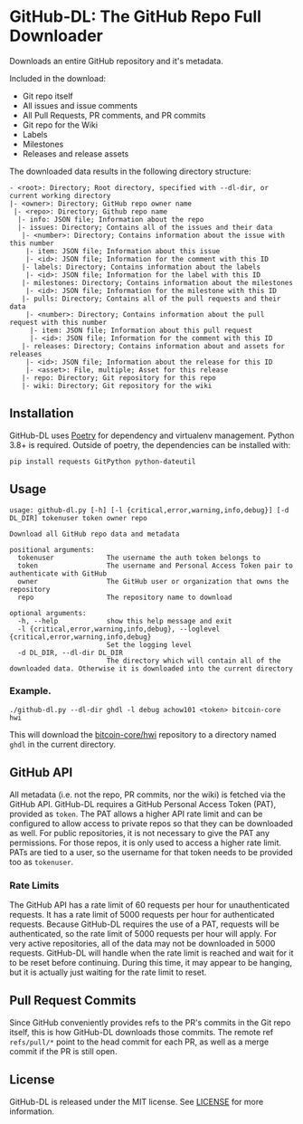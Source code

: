 # GitHub-DL: The GitHub Repo Full Downloader

Downloads an entire GitHub repository and it's metadata.

Included in the download:
* Git repo itself
* All issues and issue comments
* All Pull Requests, PR comments, and PR commits
* Git repo for the Wiki
* Labels
* Milestones
* Releases and release assets

The downloaded data results in the following directory structure:
```
- <root>: Directory; Root directory, specified with --dl-dir, or current working directory
|- <owner>: Directory; GitHub repo owner name
 |- <repo>: Directory; Github repo name
  |- info: JSON file; Information about the repo
  |- issues: Directory; Contains all of the issues and their data
   |- <number>: Directory; Contains information about the issue with this number
    |- item: JSON file; Information about this issue
    |- <id>: JSON file; Information for the comment with this ID
   |- labels: Directory; Contains information about the labels
    |- <id>: JSON file; Information for the label with this ID
   |- milestones: Directory; Contains information about the milestones
    |- <id>: JSON file; Information for the milestone with this ID
   |- pulls: Directory; Contains all of the pull requests and their data
    |- <number>: Directory; Contains information about the pull request with this number
     |- item: JSON file; Information about this pull request
     |- <id>: JSON file; Information for the comment with this ID
   |- releases: Directory; Contains information about and assets for releases
    |- <id>: JSON file; Information about the release for this ID
    |- <asset>: File, multiple; Asset for this release
   |- repo: Directory; Git repository for this repo
   |- wiki: Directory; Git repository for the wiki
```

## Installation

GitHub-DL uses [Poetry](https://python-poetry.org/) for dependency and virtualenv management.
Python 3.8+ is required.
Outside of poetry, the dependencies can be installed with:

```
pip install requests GitPython python-dateutil
```

## Usage

```
usage: github-dl.py [-h] [-l {critical,error,warning,info,debug}] [-d DL_DIR] tokenuser token owner repo

Download all GitHub repo data and metadata

positional arguments:
  tokenuser             The username the auth token belongs to
  token                 The username and Personal Access Token pair to authenticate with GitHub
  owner                 The GitHub user or organization that owns the repository
  repo                  The repository name to download

optional arguments:
  -h, --help            show this help message and exit
  -l {critical,error,warning,info,debug}, --loglevel {critical,error,warning,info,debug}
                        Set the logging level
  -d DL_DIR, --dl-dir DL_DIR
                        The directory which will contain all of the downloaded data. Otherwise it is downloaded into the current directory
```

### Example.

```
./github-dl.py --dl-dir ghdl -l debug achow101 <token> bitcoin-core hwi
```

This will download the [bitcoin-core/hwi](https://github.com/bitcoin-core/hwi) repository to a directory named `ghdl` in the current directory.

## GitHub API

All metadata (i.e. not the repo, PR commits, nor the wiki) is fetched via the GitHub API.
GitHub-DL requires a GitHub Personal Access Token (PAT), provided as `token`.
The PAT allows a higher API rate limit and can be configured to allow access to private repos so that they can be downloaded as well.
For public repositories, it is not necessary to give the PAT any permissions.
For those repos, it is only used to access a higher rate limit.
PATs are tied to a user, so the username for that token needs to be provided too as `tokenuser`.

### Rate Limits

The GitHub API has a rate limit of 60 requests per hour for unauthenticated requests.
It has a rate limit of 5000 requests per hour for authenticated requests.
Because GitHub-DL requires the use of a PAT, requests will be authenticated, so the rate limit of 5000 requests per hour will apply.
For very active repositories, all of the data may not be downloaded in 5000 requests.
GitHub-DL will handle when the rate limit is reached and wait for it to be reset before continuing.
During this time, it may appear to be hanging, but it is actually just waiting for the rate limit to reset.

## Pull Request Commits

Since GitHub conveniently provides refs to the PR's commits in the Git repo itself, this is how GitHub-DL downloads those commits.
The remote ref `refs/pull/*` point to the head commit for each PR, as well as a merge commit if the PR is still open.

## License

GitHub-DL is released under the MIT license. See [LICENSE](LICENSE) for more information.
